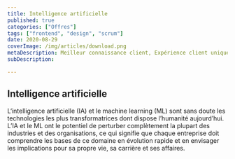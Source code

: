 ```yaml
---
title: Intelligence artificielle
published: true
categories: ["Offres"]
tags: ["frontend", "design", "scrum"]
date: 2020-08-29
coverImage: /img/articles/download.png
metaDescription: Meilleur connaissance client, Expérience client unique, Produits et services augmentés
subDescription: 

---
```

 
## Intelligence artificielle

L‘intelligence artificielle (IA) et le machine learning (ML) sont sans doute les technologies les plus transformatrices dont dispose l’humanité aujourd’hui. L’IA et le ML ont le potentiel de perturber complètement la plupart des industries et des organisations, ce qui signifie que chaque entreprise doit comprendre les bases de ce domaine en évolution rapide et en envisager les implications pour sa propre vie, sa carrière et ses affaires.
